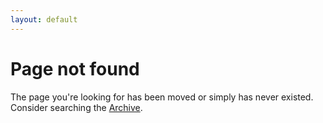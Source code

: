 ```yaml
---
layout: default
---
```

# Page not found
The page you're looking for has been moved or simply has never existed. 
Consider searching the [Archive][archive].

[archive]: /archive


